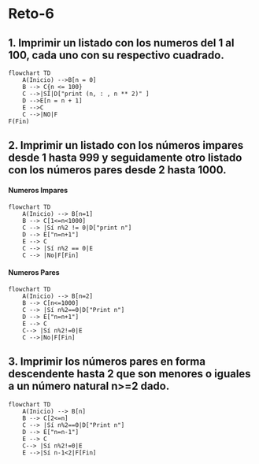 # Reto-6
## 1. Imprimir un listado con los numeros del 1 al 100, cada uno con su respectivo cuadrado.

```mermaid
flowchart TD
    A(Inicio) -->B[n = 0] 
    B --> C{n <= 100}
    C -->|SÍ|D["print (n, : , n ** 2)" ]
    D -->E[n = n + 1]
    E -->C
    C -->|NO|F
F(Fin)
```
## 2. Imprimir un listado con los números impares desde 1 hasta 999 y seguidamente otro listado con los números pares desde 2 hasta 1000.
#### Numeros Impares
```mermaid
flowchart TD
    A(Inicio) --> B[n=1]
    B --> C[1<=n<1000]
    C --> |Sí n%2 != 0|D["print n"]
    D --> E["n=n+1"]
    E --> C
    C --> |Sí n%2 == 0|E 
    C --> |No|F[Fin]
```
#### Numeros Pares
```mermaid
flowchart TD
    A(Inicio) --> B[n=2]
    B --> C[n<=1000]
    C --> |Sí n%2==0|D["Print n"]
    D --> E["n=n+1"]
    E --> C
    C--> |Sí n%2!=0|E
    C -->|No|F[Fin]
```
## 3. Imprimir los números pares en forma descendente hasta 2 que son menores o iguales a un número natural n>=2 dado.
```mermaid
flowchart TD
    A(Inicio) --> B[n]
    B --> C[2<=n]
    C --> |Sí n%2==0|D["Print n"]
    D --> E["n=n-1"]
    E --> C
    C--> |Sí n%2!=0|E
    E -->|Sí n-1<2|F[Fin]
```

